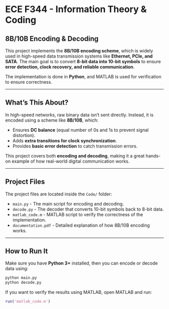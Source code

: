 # ECE F344 - Information Theory & Coding  
## 8B/10B Encoding & Decoding

This project implements the **8B/10B encoding scheme**, which is widely used in high-speed data transmission systems like **Ethernet, PCIe, and SATA**. The main goal is to convert **8-bit data into 10-bit symbols** to ensure **error detection, clock recovery, and reliable communication**.

The implementation is done in **Python**, and MATLAB is used for verification to ensure correctness.

---

## What’s This About?
In high-speed networks, raw binary data isn’t sent directly. Instead, it is encoded using a scheme like **8B/10B**, which:
- Ensures **DC balance** (equal number of 0s and 1s to prevent signal distortion).
- Adds **extra transitions for clock synchronization**.
- Provides **basic error detection** to catch transmission errors.

This project covers both **encoding and decoding**, making it a great hands-on example of how real-world digital communication works.

---

## Project Files
The project files are located inside the `Code/` folder:

- `main.py` - The main script for encoding and decoding.
- `decode.py` - The decoder that converts 10-bit symbols back to 8-bit data.
- `matlab_code.m` - MATLAB script to verify the correctness of the implementation.
- `documentation.pdf` - Detailed explanation of how 8B/10B encoding works.

---

## How to Run It
Make sure you have **Python 3+** installed, then you can encode or decode data using:

```bash
python main.py
python decode.py
```

If you want to verify the results using MATLAB, open MATLAB and run:

```matlab
run('matlab_code.m')
```
